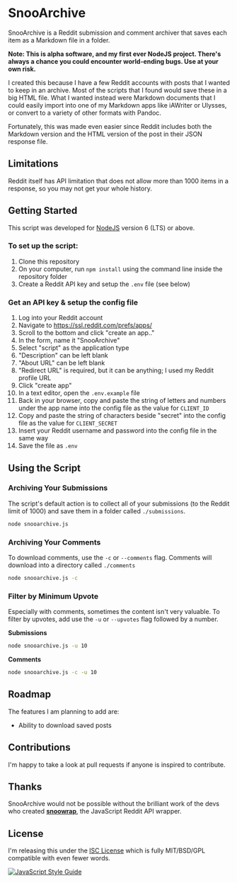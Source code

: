 # SnooArchive

SnooArchive is a Reddit submission and comment archiver that saves each item as a Markdown file in a folder.

**Note: This is alpha software, and my first ever NodeJS project. There's always a chance you could encounter world-ending bugs. Use at your own risk.**

I created this because I have a few Reddit accounts with posts that I wanted to keep in an archive. Most of the scripts that I found would save these in a big HTML file. What I wanted instead were Markdown documents that I could easily import into one of my Markdown apps like iAWriter or Ulysses, or convert to a variety of other formats with Pandoc.

Fortunately, this was made even easier since Reddit includes both the Markdown version and the HTML version of the post in their JSON response file.

## Limitations

Reddit itself has API limitation that does not allow more than 1000 items in a response, so you may not get your whole history.

## Getting Started

This script was developed for [NodeJS](https://nodejs.org) version 6 (LTS) or above.

### To set up the script:

1. Clone this repository
2. On your computer, run `npm install` using the command line inside the repository folder
3. Create a Reddit API key and setup the `.env` file (see below)

### Get an API key & setup the config file

1. Log into your Reddit account
2. Navigate to https://ssl.reddit.com/prefs/apps/
3. Scroll to the bottom and click "create an app.."
4. In the form, name it "SnooArchive"
5. Select "script" as the application type
6. "Description" can be left blank
7. "About URL" can be left blank
8. "Redirect URL" is required, but it can be anything; I used my Reddit profile URL
9. Click "create app"
10. In a text editor, open the `.env.example` file
11. Back in your browser, copy and paste the string of letters and numbers under the app name into the config file as the value for `CLIENT_ID`
12. Copy and paste the string of characters beside "secret" into the config file as the value for `CLIENT_SECRET`
13. Insert your Reddit username and password into the config file in the same way
14. Save the file as `.env`

## Using the Script

### Archiving Your Submissions

The script's default action is to collect all of your submissions (to the Reddit limit of 1000) and save them in a folder called `./submissions`.

```bash
node snooarchive.js
```

### Archiving Your Comments

To download comments, use the `-c` or `--comments` flag. Comments will download into a directory called `./comments`

```bash
node snooarchive.js -c
```

### Filter by Minimum Upvote

Especially with comments, sometimes the content isn't very valuable. To filter by upvotes, add use the `-u` or `--upvotes` flag followed by a number.

**Submissions**
```bash
node snooarchive.js -u 10
```

**Comments**
```bash
node snooarchive.js -c -u 10
```

## Roadmap

The features I am planning to add are:

* Ability to download saved posts


## Contributions

I'm happy to take a look at pull requests if anyone is inspired to contribute.

## Thanks

SnooArchive would not be possible without the brilliant work of the devs who created [**snoowrap**](https://github.com/not-an-aardvark/snoowrap), the JavaScript Reddit API wrapper.

## License

I'm releasing this under the [ISC License](https://en.wikipedia.org/wiki/ISC_license) which is fully MIT/BSD/GPL compatible with even fewer words.

[![JavaScript Style Guide](https://cdn.rawgit.com/standard/standard/master/badge.svg)](https://github.com/standard/standard)
